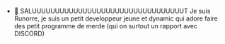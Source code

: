 - 👋 SALUUUUUUUUUUUUUUUUUUUUUUUUUUUUUUUUUT Je suis Runorre, je suis un petit developpeur jeune et dynamic qui adore faire des petit programme de merde (qui on surtout un rapport avec DISCORD)
